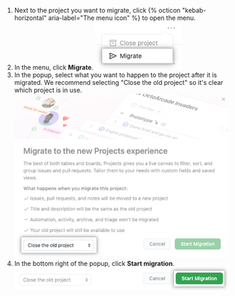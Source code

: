 1. Next to the project you want to migrate, click {% octicon "kebab-horizontal" aria-label="The menu icon" %} to open the menu.
1. In the menu, click **Migrate**.
  ![Screenshot showing migrate option](/assets/images/help/issues/migrate-menu-item.png)
1. In the popup, select what you want to happen to the project after it is migrated. We recommend selecting "Close the old project" so it's clear which project is in use.
  ![Screenshot showing migrate modal](/assets/images/help/issues/migrate-option.png)
1. In the bottom right of the popup, click **Start migration**.
  ![Screenshot showing start migration button](/assets/images/help/issues/migrate-start.png)
